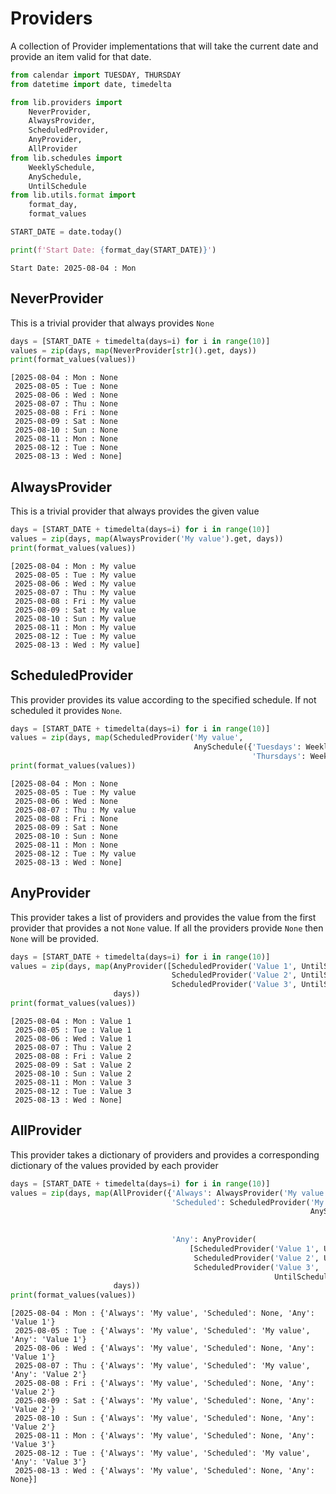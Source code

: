 # Providers

A collection of Provider implementations that will take the current date and provide an
item valid for that date.

```python
from calendar import TUESDAY, THURSDAY
from datetime import date, timedelta

from lib.providers import
    NeverProvider,
    AlwaysProvider,
    ScheduledProvider,
    AnyProvider,
    AllProvider
from lib.schedules import
    WeeklySchedule,
    AnySchedule,
    UntilSchedule
from lib.utils.format import
    format_day,
    format_values

START_DATE = date.today()

print(f'Start Date: {format_day(START_DATE)}')
```

    Start Date: 2025-08-04 : Mon

## NeverProvider

This is a trivial provider that always provides `None`

```python
days = [START_DATE + timedelta(days=i) for i in range(10)]
values = zip(days, map(NeverProvider[str]().get, days))
print(format_values(values))
```

    [2025-08-04 : Mon : None
     2025-08-05 : Tue : None
     2025-08-06 : Wed : None
     2025-08-07 : Thu : None
     2025-08-08 : Fri : None
     2025-08-09 : Sat : None
     2025-08-10 : Sun : None
     2025-08-11 : Mon : None
     2025-08-12 : Tue : None
     2025-08-13 : Wed : None]

## AlwaysProvider

This is a trivial provider that always provides the given value

```python
days = [START_DATE + timedelta(days=i) for i in range(10)]
values = zip(days, map(AlwaysProvider('My value').get, days))
print(format_values(values))
```

    [2025-08-04 : Mon : My value
     2025-08-05 : Tue : My value
     2025-08-06 : Wed : My value
     2025-08-07 : Thu : My value
     2025-08-08 : Fri : My value
     2025-08-09 : Sat : My value
     2025-08-10 : Sun : My value
     2025-08-11 : Mon : My value
     2025-08-12 : Tue : My value
     2025-08-13 : Wed : My value]

## ScheduledProvider

This provider provides its value according to the specified schedule. If not scheduled it provides `None`.

```python
days = [START_DATE + timedelta(days=i) for i in range(10)]
values = zip(days, map(ScheduledProvider('My value',
                                         AnySchedule({'Tuesdays': WeeklySchedule(TUESDAY),
                                                      'Thursdays': WeeklySchedule(THURSDAY)})).get, days))
print(format_values(values))
```

    [2025-08-04 : Mon : None
     2025-08-05 : Tue : My value
     2025-08-06 : Wed : None
     2025-08-07 : Thu : My value
     2025-08-08 : Fri : None
     2025-08-09 : Sat : None
     2025-08-10 : Sun : None
     2025-08-11 : Mon : None
     2025-08-12 : Tue : My value
     2025-08-13 : Wed : None]

## AnyProvider

This provider takes a list of providers and provides the value from the first provider that provides a not `None` value.
If all
the providers provide `None` then `None` will be provided.

```python
days = [START_DATE + timedelta(days=i) for i in range(10)]
values = zip(days, map(AnyProvider([ScheduledProvider('Value 1', UntilSchedule(START_DATE + timedelta(days=3))),
                                    ScheduledProvider('Value 2', UntilSchedule(START_DATE + timedelta(days=7))),
                                    ScheduledProvider('Value 3', UntilSchedule(START_DATE + timedelta(days=9)))]).get,
                       days))
print(format_values(values))
```

    [2025-08-04 : Mon : Value 1
     2025-08-05 : Tue : Value 1
     2025-08-06 : Wed : Value 1
     2025-08-07 : Thu : Value 2
     2025-08-08 : Fri : Value 2
     2025-08-09 : Sat : Value 2
     2025-08-10 : Sun : Value 2
     2025-08-11 : Mon : Value 3
     2025-08-12 : Tue : Value 3
     2025-08-13 : Wed : None]

## AllProvider

This provider takes a dictionary of providers and provides a corresponding dictionary of the values provided by each
provider

```python
days = [START_DATE + timedelta(days=i) for i in range(10)]
values = zip(days, map(AllProvider({'Always': AlwaysProvider('My value'),
                                    'Scheduled': ScheduledProvider('My value',
                                                                   AnySchedule({'Tuesdays': WeeklySchedule(TUESDAY),
                                                                                'Thursdays': WeeklySchedule(
                                                                                    THURSDAY)})),
                                    'Any': AnyProvider(
                                        [ScheduledProvider('Value 1', UntilSchedule(START_DATE + timedelta(days=3))),
                                         ScheduledProvider('Value 2', UntilSchedule(START_DATE + timedelta(days=7))),
                                         ScheduledProvider('Value 3',
                                                           UntilSchedule(START_DATE + timedelta(days=9)))])}).get,
                       days))
print(format_values(values))
```

    [2025-08-04 : Mon : {'Always': 'My value', 'Scheduled': None, 'Any': 'Value 1'}
     2025-08-05 : Tue : {'Always': 'My value', 'Scheduled': 'My value', 'Any': 'Value 1'}
     2025-08-06 : Wed : {'Always': 'My value', 'Scheduled': None, 'Any': 'Value 1'}
     2025-08-07 : Thu : {'Always': 'My value', 'Scheduled': 'My value', 'Any': 'Value 2'}
     2025-08-08 : Fri : {'Always': 'My value', 'Scheduled': None, 'Any': 'Value 2'}
     2025-08-09 : Sat : {'Always': 'My value', 'Scheduled': None, 'Any': 'Value 2'}
     2025-08-10 : Sun : {'Always': 'My value', 'Scheduled': None, 'Any': 'Value 2'}
     2025-08-11 : Mon : {'Always': 'My value', 'Scheduled': None, 'Any': 'Value 3'}
     2025-08-12 : Tue : {'Always': 'My value', 'Scheduled': 'My value', 'Any': 'Value 3'}
     2025-08-13 : Wed : {'Always': 'My value', 'Scheduled': None, 'Any': None}]

